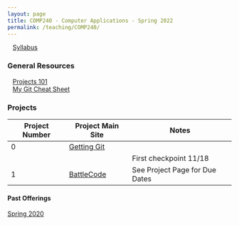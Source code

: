 ```yaml
---
layout: page
title: COMP240 - Computer Applications - Spring 2022
permalink: /teaching/COMP240/
---
```


&nbsp;&nbsp;&nbsp;[Syllabus](/teaching/COMP240/comp240-syllabus.pdf)

### General Resources

&nbsp;&nbsp;&nbsp;[Projects 101](/teaching/COMP240/resources/projects101)<br>
&nbsp;&nbsp;&nbsp;[My Git Cheat Sheet](/blog/2020/01/YAGCS)

### Projects

| Project Number | Project Main Site | Notes |
| --- | --- | --- |
| 0 | [Getting Git](/teaching/COMP240/projects/getgit) | |
| |  | First checkpoint 11/18 |
| 1 | [BattleCode](/teaching/COMP240/projects/battlecode/) | See Project Page for Due Dates|

#### Past Offerings

[Spring 2020](/teaching/COMP240/sp20/)
